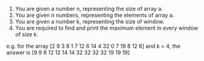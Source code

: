 1. You are given a number n, representing the size of array a.
2. You are given n numbers, representing the elements of array a.
3. You are given a number k, representing the size of window.
4. You are required to find and print the maximum element in every window of size k.

e.g.
for the array [2 9 3 8 1 7 12 6 14 4 32 0 7 19 8 12 6] and k = 4, the answer is [9 9 8 12 12 14 14 32 32 32 32 19 19 19]

